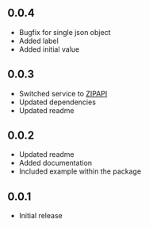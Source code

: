 ## 0.0.4
- Bugfix for single json object
- Added label
- Added initial value

## 0.0.3
- Switched service to [ZIPAPI](https://zip-api.eu/en/)
- Updated dependencies
- Updated readme

## 0.0.2

- Updated readme
- Added documentation
- Included example within the package 

## 0.0.1

- Initial release